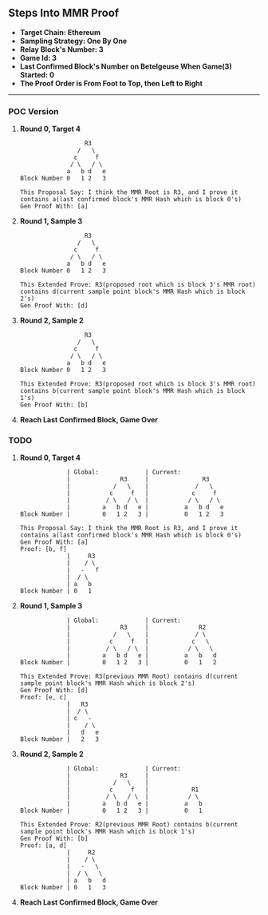 ## Steps Into MMR Proof

- **Target Chain: Ethereum**
- **Sampling Strategy: One By One**
- **Relay Block's Number: 3**
- **Game Id: 3**
- **Last Confirmed Block's Number on Betelgeuse When Game(3) Started: 0**
- **The Proof Order is From Foot to Top, then Left to Right**

---

### POC Version

1. **Round 0, Target 4**
	```
	                  R3
	                /   \
	               c     f
	              / \   / \
	             a   b d   e
	Block Number 0   1 2   3

	This Proposal Say: I think the MMR Root is R3, and I prove it contains a(last confirmed block's MMR Hash which is block 0's)
	Gen Proof With: [a]
	```

1. **Round 1, Sample 3**
	```
	                  R3
	                /   \
	               c     f
	              / \   / \
	             a   b d   e
	Block Number 0   1 2   3

	This Extended Prove: R3(proposed root which is block 3's MMR root) contains d(current sample point block's MMR Hash which is block 2's)
	Gen Proof With: [d]
	```

1. **Round 2, Sample 2**
	```
	                  R3
	                /   \
	               c     f
	              / \   / \
	             a   b d   e
	Block Number 0   1 2   3

	This Extended Prove: R3(proposed root which is block 3's MMR root) contains b(current sample point block's MMR Hash which is block 1's)
	Gen Proof With: [b]
	```

1. **Reach Last Confirmed Block, Game Over**

### TODO

1. **Round 0, Target 4**
	```
	             | Global:             | Current:
	             |              R3     |               R3
	             |            /   \    |             /   \
	             |           c     f   |            c     f
	             |          / \   / \  |           / \   / \
	             |         a   b d   e |          a   b d   e
	Block Number |         0   1 2   3 |          0   1 2   3

	This Proposal Say: I think the MMR Root is R3, and I prove it contains a(last confirmed block's MMR Hash which is block 0's)
	Gen Proof With: [a]
	Proof: [b, f]
	             |     R3
	             |    / \
	             |   -   f
	             |  / \
	             | a   b
	Block Number | 0   1
	```

1. **Round 1, Sample 3**
	```
	             | Global:             | Current:
	             |              R3     |              R2
	             |            /   \    |             / \
	             |           c     f   |            c   \
	             |          / \   / \  |           / \   \
	             |         a   b d   e |          a   b   d
	Block Number |         0   1 2   3 |          0   1   2

	This Extended Prove: R3(previous MMR Root) contains d(current sample point block's MMR Hash which is block 2's)
	Gen Proof With: [d]
	Proof: [e, c]
	             |   R3
	             |  / \
	             | c   -
	             |    / \
	             |   d   e
	Block Number |   2   3
	```

1. **Round 2, Sample 2**
	```
	             | Global:             | Current:
	             |              R3     |
	             |            /   \    |
	             |           c     f   |            R1
	             |          / \   / \  |           / \
	             |         a   b d   e |          a   b
	Block Number |         0   1 2   3 |          0   1

	This Extended Prove: R2(previous MMR Root) contains b(current sample point block's MMR Hash which is block 1's)
	Gen Proof With: [b]
	Proof: [a, d]
	             |     R2
	             |    / \
	             |   -   \
	             |  / \   \
	             | a   b   d
	Block Number | 0   1   3
	```

1. **Reach Last Confirmed Block, Game Over**
